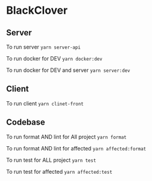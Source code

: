 # BlackClover

## Server

To run server `yarn server-api`

To run docker for DEV `yarn docker:dev`

To run docker for DEV and server `yarn server:dev`

## Client

To run client `yarn clinet-front`

## Codebase

To run format AND lint for All project `yarn format`

To run format AND lint for affected `yarn affected:format`

To run test for ALL project `yarn test`

To run test for affected `yarn affected:test`
